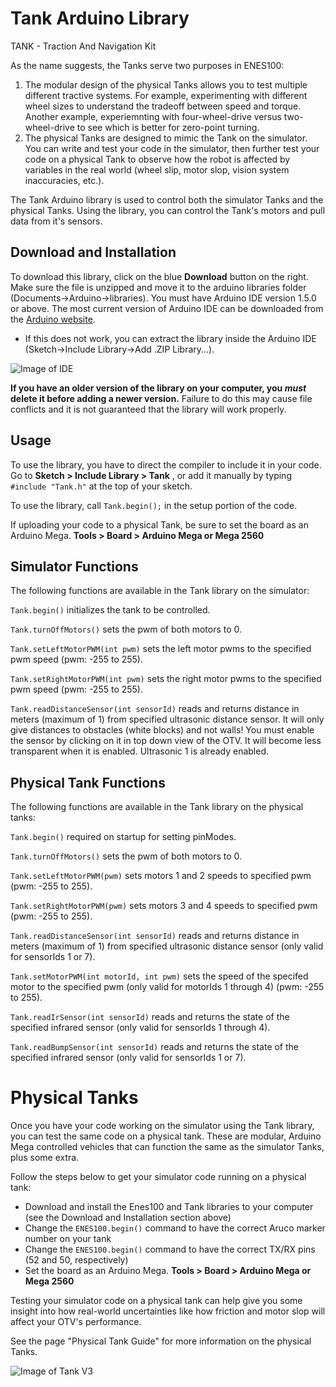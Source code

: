 # Tank Arduino Library

TANK - Traction And Navigation Kit

As the name suggests, the Tanks serve two purposes in ENES100:
1) The modular design of the physical Tanks allows you to test multiple different tractive systems. For example, experimenting with different wheel sizes to understand the tradeoff between speed and torque. Another example, experiemnting with four-wheel-drive versus two-wheel-drive to see which is better for zero-point turning.
2) The physical Tanks are designed to mimic the Tank on the simulator. You can write and test your code in the simulator, then further test your code on a physical Tank to observe how the robot is affected by variables in the real world (wheel slip, motor slop, vision system inaccuracies, etc.).

The Tank Arduino library is used to control both the simulator Tanks and the physical Tanks. Using the library, you can control the Tank's motors and pull data from it's sensors. 

## Download and Installation

To download this library, click on the blue **Download** button on the right. Make sure the file is unzipped and move it to the arduino libraries folder (Documents->Arduino->libraries). You must have Arduino IDE version 1.5.0 or above. The most current version of Arduino IDE can be downloaded from the [Arduino website](https://www.arduino.cc/en/Main/Software).

* If this does not work, you can extract the library inside the Arduino IDE (Sketch->Include Library->Add .ZIP Library...).

![Image of IDE](https://raw.githubusercontent.com/umdenes100/TankArduinoLibrary/master/img/Arduino_Library_Setup.png)

**If you have an older version of the library on your computer, you _must_ delete it before adding a newer version.** Failure to do this may cause file conflicts and it is not guaranteed that the library will work properly.

## Usage

To use the library, you have to direct the compiler to include it in your code. Go to **Sketch > Include Library > Tank** , or add it manually by typing `#include "Tank.h"` at the top of your sketch.

To use the library, call `Tank.begin();` in the setup portion of the code.

If uploading your code to a physical Tank, be sure to set the board as an Arduino Mega. **Tools > Board > Arduino Mega or Mega 2560**

## Simulator Functions

The following functions are available in the Tank library on the simulator:

`Tank.begin()`
initializes the tank to be controlled.

`Tank.turnOffMotors()`
sets the pwm of both motors to 0.

`Tank.setLeftMotorPWM(int pwm)`
sets the left motor pwms to the specified pwm speed (pwm: -255 to 255).

`Tank.setRightMotorPWM(int pwm)`
sets the right motor pwms to the specified pwm speed (pwm: -255 to 255).

`Tank.readDistanceSensor(int sensorId)`
reads and returns distance in meters (maximum of 1) from specified ultrasonic distance sensor. It will only give distances to obstacles (white blocks) and not walls!
You must enable the sensor by clicking on it in top down view of the OTV. It will become less transparent when it is enabled. Ultrasonic 1 is already enabled.

## Physical Tank Functions

The following functions are available in the Tank library on the physical tanks:

`Tank.begin()`
required on startup for setting pinModes.

`Tank.turnOffMotors()`
sets the pwm of both motors to 0.

`Tank.setLeftMotorPWM(pwm)`
sets motors 1 and 2 speeds to specified pwm (pwm: -255 to 255).

`Tank.setRightMotorPWM(pwm)`
sets motors 3 and 4 speeds to specified pwm (pwm: -255 to 255).

`Tank.readDistanceSensor(int sensorId)`
reads and returns distance in meters (maximum of 1) from specified ultrasonic distance sensor (only valid for sensorIds 1 or 7).

`Tank.setMotorPWM(int motorId, int pwm)`
sets the speed of the specifed motor to the specified pwm (only valid for motorIds 1 through 4) (pwm: -255 to 255).

`Tank.readIrSensor(int sensorId)`
reads and returns the state of the specified infrared sensor (only valid for sensorIds 1 through 4).

`Tank.readBumpSensor(int sensorId)`
reads and returns the state of the specified infrared sensor (only valid for sensorIds 1 or 7).

# Physical Tanks

Once you have your code working on the simulator using the Tank library, you can test the same code on a physical tank. These are modular, Arduino Mega controlled vehicles that can function the same as the simulator Tanks, plus some extra.

Follow the steps below to get your simulator code running on a physical tank:
- Download and install the Enes100 and Tank libraries to your computer (see the Download and Installation section above)
- Change the `ENES100.begin()` command to have the correct Aruco marker number on your tank
- Change the `ENES100.begin()` command to have the correct TX/RX pins (52 and 50, respectively)
- Set the board as an Arduino Mega. **Tools > Board > Arduino Mega or Mega 2560**

Testing your simulator code on a physical tank can help give you some insight into how real-world uncertainties like how friction and motor slop will affect your OTV's performance.

See the page "Physical Tank Guide" for more information on the physical Tanks.

![Image of Tank V3](https://raw.githubusercontent.com/umdenes100/TankArduinoLibrary/master/img/tankV3.jpeg)
